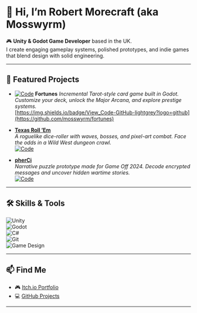 # 👋 Hi, I’m Robert Morecraft (aka Mosswyrm)

🎮 **Unity & Godot Game Developer** based in the UK.  
I create engaging gameplay systems, polished prototypes, and indie games that blend design with solid engineering.  

---

## 🌟 Featured Projects

- [![Code](https://img.shields.io/badge/itch.io-FA5C5C?logo=itchdotio&logoColor=white)](https://mosswyrm.itch.io/fortunes)  **Fortunes**
  *Incremental Tarot-style card game built in Godot. Customize your deck, unlock the Major Arcana, and explore prestige systems.*  
  [https://img.shields.io/badge/View_Code-GitHub-lightgrey?logo=github](https://github.com/mosswyrm/fortunes)

- [**Texas Roll ’Em**](https://mosswyrm.itch.io/texas-roll-em)  
  *A roguelike dice-roller with waves, bosses, and pixel-art combat. Face the odds in a Wild West dungeon crawl.*  
  [![Code](https://img.shields.io/badge/View_Code-GitHub-lightgrey?logo=github)](https://github.com/mosswyrm/texas-roll-em)

- [**pherCi**](https://mosswyrm.itch.io/pherci)  
  *Narrative puzzle prototype made for Game Off 2024. Decode encrypted messages and uncover hidden wartime stories.*  
  [![Code](https://img.shields.io/badge/View_Code-GitHub-lightgrey?logo=github)](https://github.com/mosswyrm/pherci)

---

## 🛠 Skills & Tools
![Unity](https://img.shields.io/badge/Unity-000000?logo=unity&logoColor=white)  
![Godot](https://img.shields.io/badge/Godot-478CBF?logo=godot-engine&logoColor=white)  
![C#](https://img.shields.io/badge/C%23-239120?logo=csharp&logoColor=white)  
![Git](https://img.shields.io/badge/Git-F05032?logo=git&logoColor=white)  
![Game Design](https://img.shields.io/badge/Focus-Gameplay_Programming-blue)  

---

## 📫 Find Me
- 🎮 [Itch.io Portfolio](https://mosswyrm.itch.io)  
- 💻 [GitHub Projects](https://github.com/mosswyrm)  
<!-- 🔗 LinkedIn -->

---

<!--
**MossWyrm/MossWyrm** is a ✨ _special_ ✨ repository because its `README.md` (this file) appears on your GitHub profile.

Here are some ideas to get you started:

- 🔭 I’m currently working on ...
- 🌱 I’m currently learning ...
- 👯 I’m looking to collaborate on ...
- 🤔 I’m looking for help with ...
- 💬 Ask me about ...
- 📫 How to reach me: ...
- 😄 Pronouns: ...
- ⚡ Fun fact: ...
-->
